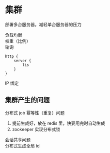# 集群

部署多台服务器，减轻单台服务器的压力

负载均衡  
权重（比例）  
轮询  
```
http {
    server {
        lis
    }
}
```

IP 绑定  

## 集群产生的问题
分布式 job 幂等性（重复）问题  
1. 提前生成好，放在 redis 里，快要用完时自动生成  
2. zookeeper 实现分布式锁  

会话共享问题  
分布式生成全局 id  